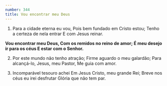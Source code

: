 ```yaml
---
number: 344
title: Vou encontrar meu Deus
---
```


1. Para a cidade eterna eu vou,
  Pois bem fundado em Cristo estou;
  Tenho a certeza de nela entrar
  E com Jesus reinar.

  __Vou encontrar meu Deus,
  Com os remidos no reino de amor;
  É meu desejo ir para os céus
  E estar com o Senhor.__

2. Por este mundo não tenho atração;
  Firme aguardo o meu galardão;
  Para alcançá-lo, Jesus, meu Pastor,
  Me guia com amor.

3. Incomparável tesouro achei
  Em Jesus Cristo, meu grande Rei;
  Breve nos céus eu irei desfrutar
  Glória que não tem par.
